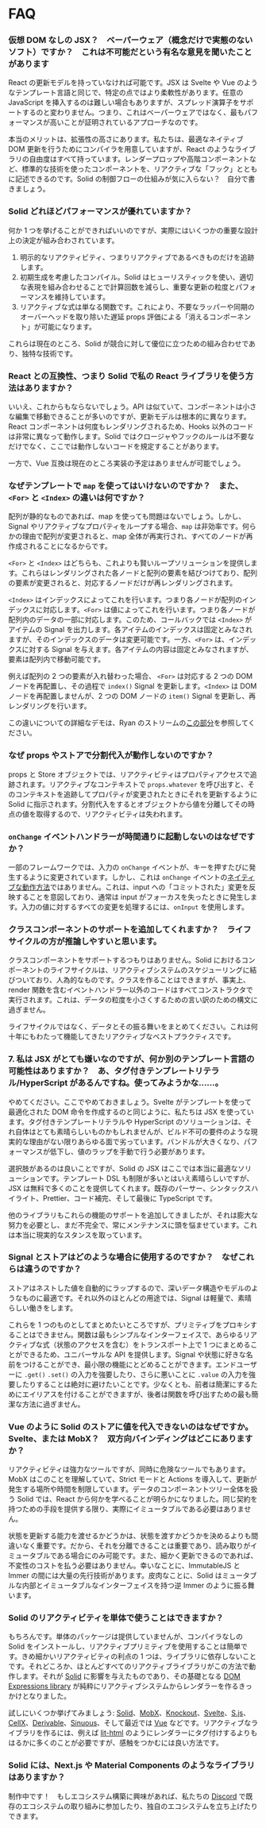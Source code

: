 # FAQ

### 仮想 DOM なしの JSX？　ベーパーウェア（概念だけで実態のないソフト）ですか？　これは不可能だという有名な意見を聞いたことがあります

React の更新モデルを持っていなければ可能です。JSX は Svelte や Vue のようなテンプレート言語と同じで、特定の点ではより柔軟性があります。任意の JavaScript を挿入するのは難しい場合もありますが、スプレッド演算子をサポートするのと変わりません。つまり、これはベーパーウェアではなく、最もパフォーマンスが高いことが証明されているアプローチなのです。

本当のメリットは、拡張性の高さにあります。私たちは、最適なネイティブ DOM 更新を行うためにコンパイラを用意していますが、React のようなライブラリの自由度はすべて持っています。レンダープロップや高階コンポーネントなど、標準的な技術を使ったコンポーネントを、リアクティブな「フック」とともに記述できるのです。Solid の制御フローの仕組みが気に入らない？　自分で書きましょう。

### Solid どれほどパフォーマンスが優れていますか？

何か 1 つを挙げることができればいいのですが、実際にはいくつかの重要な設計上の決定が組み合わされています。

1. 明示的なリアクティビティ、つまりリアクティブであるべきものだけを追跡します。
2. 初期生成を考慮したコンパイル。Solid はヒューリスティックを使い、適切な表現を組み合わせることで計算回数を減らし、重要な更新の粒度とパフォーマンスを維持しています。
3. リアクティブな式は単なる関数です。これにより、不要なラッパーや同期のオーバーヘッドを取り除いた遅延 props 評価による「消えるコンポーネント」が可能になります。

これらは現在のところ、Solid が競合に対して優位に立つための組み合わせであり、独特な技術です。

### React との互換性、つまり Solid で私の React ライブラリを使う方法はありますか？

いいえ、これからもならないでしょう。API は似ていて、コンポーネントは小さな編集で移動できることが多いのですが、更新モデルは根本的に異なります。React コンポーネントは何度もレンダリングされるため、Hooks 以外のコードは非常に異なって動作します。Solid ではクロージャやフックのルールは不要なだけでなく、ここでは動作しないコードを規定することがあります。

一方で、Vue 互換は現在のところ実装の予定はありませんが可能でしょう。

### なぜテンプレートで `map` を使ってはいけないのですか？　また、`<For>` と `<Index>` の違いは何ですか？

配列が静的なものであれば、map を使っても問題はないでしょう。しかし、Signal やリアクティブなプロパティをループする場合、`map` は非効率です。何らかの理由で配列が変更されると、map 全体が再実行され、すべてのノードが再作成されることになるからです。

`<For>` と `<Index>` はどちらも、これよりも賢いループソリューションを提供します。これらはレンダリングされた各ノードと配列の要素を結びつけており、配列の要素が変更されると、対応するノードだけが再レンダリングされます。

`<Index>` はインデックスによってこれを行います。つまり各ノードが配列のインデックスに対応します。`<For>` は値によってこれを行います。つまり各ノードが配列内のデータの一部に対応します。このため、コールバックでは `<Index>` がアイテムの Signal を出力します。各アイテムのインデックスは固定とみなされますが、そのインデックスのデータは変更可能です。一方、`<For>` は、インデックスに対する Signal を与えます。各アイテムの内容は固定とみなされますが、要素は配列内で移動可能です。

例えば配列の 2 つの要素が入れ替わった場合、 `<For>` は対応する 2 つの DOM ノードを再配置し、その過程で `index()` Signal を更新します。`<Index>` は DOM ノードを再配置しませんが、2 つの DOM ノードの `item()` Signal を更新し、再レンダリングを行います。

この違いについての詳細なデモは、Ryan のストリームの[この部分](https://www.youtube.com/watch?v=YxroH_MXuhw&t=2164s)を参照してください。
### なぜ props やストアで分割代入が動作しないのですか？

props と Store オブジェクトでは、リアクティビティはプロパティアクセスで追跡されます。リアクティブなコンテキストで `props.whatever` を呼び出すと、そのコンテキストを追跡してプロパティが変更されたときにそれを更新するように Solid に指示されます。分割代入をするとオブジェクトから値を分離してその時点の値を取得するので、リアクティビティは失われます。

### `onChange` イベントハンドラーが時間通りに起動しないのはなぜですか？

一部のフレームワークでは、入力の `onChange` イベントが、キーを押すたびに発生するように変更されています。しかし、これは `onChange` イベントの[ネイティブな動作方法](https://developer.mozilla.org/ja/docs/Web/API/GlobalEventHandlers/onchange)ではありません。これは、input への「コミットされた」変更を反映することを意図しており、通常は input がフォーカスを失ったときに発生します。入力の値に対するすべての変更を処理するには、`onInput` を使用します。

### クラスコンポーネントのサポートを追加してくれますか？　ライフサイクルの方が推論しやすいと思います。

クラスコンポーネントをサポートするつもりはありません。Solid におけるコンポーネントのライフサイクルは、リアクティブシステムのスケジューリングに結びついており、人為的なものです。クラスを作ることはできますが、事実上、render 関数を含むイベントハンドラー以外のコードはすべてコンストラクタで実行されます。これは、データの粒度を小さくするための言い訳のための構文に過ぎません。

ライフサイクルではなく、データとその振る舞いをまとめてください。これは何十年にもわたって機能してきたリアクティブなベストプラクティスです。

### 7. 私は JSX がとても嫌いなのですが、何か別のテンプレート言語の可能性はありますか？　あ、タグ付きテンプレートリテラル/HyperScript があるんですね。使ってみようかな……。

やめてください。ここでやめておきましょう。Svelte がテンプレートを使って最適化された DOM 命令を作成するのと同じように、私たちは JSX を使っています。タグ付きテンプレートリテラルや HyperScript のソリューションは、それ自体はとても素晴らしいものかもしれませんが、ビルド不可の要件のような現実的な理由がない限りあらゆる面で劣っています。バンドルが大きくなり、パフォーマンスが低下し、値のラップを手動で行う必要があります。

選択肢があるのは良いことですが、Solid の JSX はここでは本当に最適なソリューションです。テンプレート DSL も制限が多いとはいえ素晴らしいですが、JSX は無料で多くのことを提供してくれます。既存のパーサー、シンタックスハイライト、Prettier、コード補完、そして最後に TypeScript です。

他のライブラリもこれらの機能のサポートを追加してきましたが、それは膨大な努力を必要とし、まだ不完全で、常にメンテナンスに頭を悩ませています。これは本当に現実的なスタンスを取っています。

### Signal とストアはどのような場合に使用するのですか？　なぜこれらは違うのですか？

ストアはネストした値を自動的にラップするので、深いデータ構造やモデルのようなものに最適です。それ以外のほとんどの用途では、Signal は軽量で、素晴らしい働きをします。

これらを 1 つのものとしてまとめたいところですが、プリミティブをプロキシすることはできません。関数は最もシンプルなインターフェイスで、あらゆるリアクティブな式（状態のアクセスを含む）をトランスポート上で 1 つにまとめることができるため、ユニバーサルな API を提供します。Signal や状態に好きな名前をつけることができ、最小限の機能にとどめることができます。エンドユーザーに `.get()` `.set()` の入力を強要したり、さらに悪いことに `.value` の入力を強要したりすることは絶対に避けたいことです。少なくとも、前者は簡潔にするためにエイリアスを付けることができますが、後者は関数を呼び出すための最も簡潔な方法に過ぎません。

### Vue のように Solid のストアに値を代入できないのはなぜですか。 Svelte、または MobX？　双方向バインディングはどこにありますか？

リアクティビティは強力なツールですが、同時に危険なツールでもあります。MobX はこのことを理解していて、Strict モードと Actions を導入して、更新が発生する場所や時間を制限しています。データのコンポーネントツリー全体を扱う Solid では、React から何かを学べることが明らかになりました。同じ契約を持つための手段を提供する限り、実際にイミュータブルである必要はありません。

状態を更新する能力を渡せるかどうかは、状態を渡すかどうかを決めるよりも間違いなく重要です。だから、それを分離できることは重要であり、読み取りがイミュータブルである場合にのみ可能です。また、細かく更新できるのであれば、不変性のコストを払う必要はありません。幸いなことに、ImmutableJS と Immer の間には大量の先行技術があります。皮肉なことに、Solid はミュータブルな内部とイミュータブルなインターフェイスを持つ逆 Immer のように振る舞います。

### Solid のリアクティビティを単体で使うことはできますか？

もちろんです。単体のパッケージは提供していませんが、コンパイラなしの Solid をインストールし、リアクティブプリミティブを使用することは簡単です。きめ細かいリアクティビティの利点の 1 つは、ライブラリに依存しないことです。それどころか、ほとんどすべてのリアクティブライブラリがこの方法で動作します。それが [Solid](https://github.com/solidjs/solid) に影響を与えたものであり、その基礎となる [DOM Expressions library](https://github.com/ryansolid/dom-expressions) が純粋にリアクティブシステムからレンダラーを作るきっかけとなりました。

試しにいくつか挙げてみましょう: [Solid](https://github.com/solidjs/solid)、[MobX](https://github.com/mobxjs/mobx)、[Knockout](https://github.com/knockout/knockout)、[Svelte](https://github.com/sveltejs/svelte)、[S.js](https://github.com/adamhaile/S)、[CellX](https://github.com/Riim/cellx)、[Derivable](https://github.com/ds300/derivablejs)、[Sinuous](https://github.com/luwes/sinuous)、そして最近では [Vue](https://github.com/vuejs/vue) などです。リアクティブなライブラリを作るには、例えば [lit-html](https://github.com/Polymer/lit-html) のようにレンダラーにタグ付けするよりもはるかに多くのことが必要ですが、感触をつかむには良い方法です。

### Solid には、Next.js や Material Components のようなライブラリはありますか？

制作中です！　もしエコシステム構築に興味があれば、私たちの [Discord](https://discord.com/invite/solidjs) で既存のエコシステムの取り組みに参加したり、独自のエコシステムを立ち上げたりできます。
